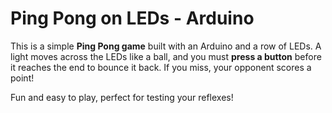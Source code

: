 # Ping Pong on LEDs - Arduino  

This is a simple **Ping Pong game** built with an Arduino and a row of LEDs. A light moves across the LEDs like a ball, and you must **press a button** before it reaches the end to bounce it back. If you miss, your opponent scores a point!  

Fun and easy to play, perfect for testing your reflexes! 
